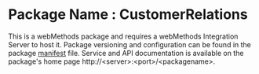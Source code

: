 # Package Name : CustomerRelations
This is a webMethods package and requires a webMethods Integration Server to host it. Package versioning and configuration can be found in the package [manifest](./CustomerRelations/manifest.v3) file. Service and API documentation is available on the package's home page http://&lt;server&gt;:&lt;port&gt;/&lt;packagename>.